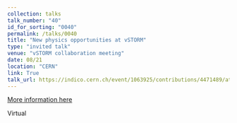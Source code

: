 ```yaml
---
collection: talks
talk_number: "40"
id_for_sorting: "0040"
permalink: /talks/0040
title: "New physics opportunities at vSTORM" 
type: "invited talk"
venue: "vSTORM collaboration meeting"
date: 08/21
location: "CERN"
link: True 
talk_url: https://indico.cern.ch/event/1063925/contributions/4471489/attachments/2292614/3898221/mhostert_nustorm.pdf 
---
```


[More information here](https://indico.cern.ch/event/1063925/contributions/4471489/attachments/2292614/3898221/mhostert_nustorm.pdf)

Virtual
